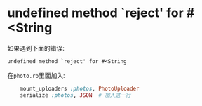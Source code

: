 # undefined method `reject' for #<String

如果遇到下面的错误:

~~~
undefined method `reject' for #<String
~~~
在`photo.rb`里面加入:

~~~ruby
    mount_uploaders :photos, PhotoUploader
    serialize :photos, JSON  # 加入这一行
~~~